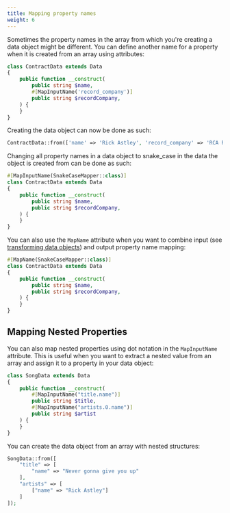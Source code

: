 ```yaml
---
title: Mapping property names
weight: 6
---
```


Sometimes the property names in the array from which you're creating a data object might be different. You can define another name for a property when it is created from an array using attributes:

```php
class ContractData extends Data
{
    public function __construct(
        public string $name,
        #[MapInputName('record_company')]
        public string $recordCompany,
    ) {
    }
}
```

Creating the data object can now be done as such:

```php
ContractData::from(['name' => 'Rick Astley', 'record_company' => 'RCA Records']);
```

Changing all property names in a data object to snake_case in the data the object is created from can be done as such:

```php
#[MapInputName(SnakeCaseMapper::class)]
class ContractData extends Data
{
    public function __construct(
        public string $name,
        public string $recordCompany,
    ) {
    }
}
```

You can also use the `MapName` attribute when you want to combine input (see [transforming data objects](/docs/laravel-data/v4/as-a-resource/mapping-property-names)) and output property name mapping:

```php
#[MapName(SnakeCaseMapper::class)]
class ContractData extends Data
{
    public function __construct(
        public string $name,
        public string $recordCompany,
    ) {
    }
}
```


## Mapping Nested Properties

You can also map nested properties using dot notation in the `MapInputName` attribute. This is useful when you want to extract a nested value from an array and assign it to a property in your data object:

```php
class SongData extends Data
{
    public function __construct(
        #[MapInputName("title.name")]
        public string $title,
        #[MapInputName("artists.0.name")]
        public string $artist
    ) {
    }
}
```

You can create the data object from an array with nested structures:

```php
SongData::from([
    "title" => [
        "name" => "Never gonna give you up"
    ],
    "artists" => [
        ["name" => "Rick Astley"]
    ]
]);
```

